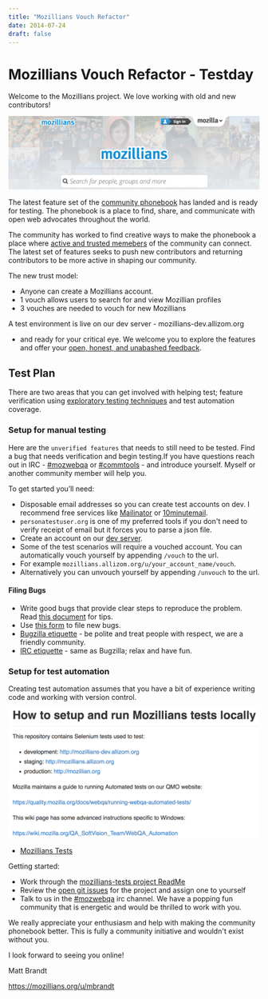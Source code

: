 ```yaml
---
title: "Mozillians Vouch Refactor"
date: 2014-07-24
draft: false
---
```


# Mozillians Vouch Refactor - Testday

Welcome to the Mozillians project. We love working with old and new
contributors!

![Boulder, Colorado](/blog/2014/mozillians-home-page.png)

The latest feature set of the [community phonebook](https://wiki.mozilla.org/Mozillians) has landed
and is ready for testing. The phonebook is a place to find, share, and
communicate with open web advocates throughout the world.

The community has worked to find creative ways to make the phonebook a
place where [active and trusted memebers](https://hoosteeno.com/2013/12/17/a-new-mozillians-org-signup-process/) of the community can connect. The
latest set of features seeks to push new contributors and returning contributors to be
more active in shaping our community.

The new trust model:

- Anyone can create a Mozillians account.
- 1 vouch allows users to search for and view Mozillian profiles
- 3 vouches are needed to vouch for new Mozillians

A test environment is live on our dev server - mozillians-dev.allizom.org
- and ready for your critical eye. We welcome you to explore the features and offer
your [open, honest, and unabashed feedback](https://bugzilla.mozilla.org/enter_bug.cgi?product=Community%20Tools&component=Phonebook&status_whiteboard=[vouching%20rel.%201).


## Test Plan

There are two areas that you can get involved with helping test; feature
verification using [exploratory testing techniques](https://en.wikipedia.org/wiki/Exploratory_testing) and test automation coverage.

### Setup for manual testing

Here are the `unverified features` that needs to still need to be tested. Find
a bug that needs verification and begin testing.If you have questions reach
out in IRC - [#mozwebqa](https://widget00.mibbit.com/?settings=1b10107157e79b08f2bf99a11f521973&server=irc.mozilla.org&channel=%23mozwebqa) or [#commtools](https://widget.mibbit.com/?settings=1b10107157e79b08f2bf99a11f521973&server=irc.mozilla.org&channel=%23commtools) - and introduce yourself.
Myself or another community member will help you.

To get started you’ll need:

- Disposable email addresses so you can create test accounts on dev. I recommend free services like [Mailinator](https://www.mailinator.com/) or [10minutemail](https://10minutemail.com/).
- `personatestuser.org` is one of my preferred tools if you don't need to verify receipt of email but it forces you to parse a json file.
- Create an account on our [dev server](https://mozillians-dev.allizom.org).
- Some of the test scenarios will require a vouched account. You can automatically vouch yourself by appending ``/vouch`` to the url.
- For example ``mozillians.allizom.org/u/your_account_name/vouch``.
- Alternatively you can unvouch yourself by appending ``/unvouch`` to the url.

#### Filing Bugs

- Write good bugs that provide clear steps to reproduce the problem. Read [this document](https://bugzilla.mozilla.org/page.cgi?id=bug-writing.html) for tips.
- Use [this form](https://bugzilla.mozilla.org/enter_bug.cgi?product=Community%20Tools&component=Phonebook&status_whiteboard=[vouching%20rel.%201) to file new bugs.
- [Bugzilla etiquette](https://bugzilla.mozilla.org/page.cgi?id=etiquette.html) - be polite and treat people with respect, we are a friendly community.
- [IRC etiquette](https://quality.mozilla.org/docs/misc/getting-started-with-irc/) - same as Bugzilla; relax and have fun.

### Setup for test automation

Creating test automation assumes that you have a bit of experience writing code and working with version control.


![The new Mozillians.org](/blog/2014/mozillians-tests-readme.png)
* [Mozillians Tests](https://github.com/mozilla/mozillians-tests)

Getting started:

- Work through the [mozillians-tests project ReadMe](https://github.com/mozilla/mozillians-tests/blob/master/README.md)
- Review the [open git issues](https://github.com/mozilla/mozillians-tests/issues?labels=Community&page=1&state=open) for the project and assign one to yourself
- Talk to us in the [#mozwebqa](https://widget00.mibbit.com/?settings=1b10107157e79b08f2bf99a11f521973&server=irc.mozilla.org&channel=%23mozwebqa) irc channel. We have a popping fun community that is energetic and would be thrilled to work with you.

We really appreciate your enthusiasm and help with making the community
phonebook better. This is fully a community initiative and wouldn't exist
without you.

I look forward to seeing you online!

Matt Brandt

https://mozillians.org/u/mbrandt
